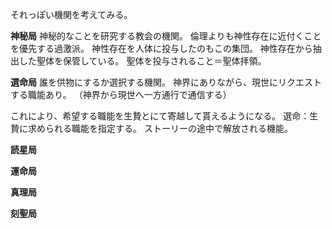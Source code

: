 
それっぽい機関を考えてみる。

**神秘局**
神秘的なことを研究する教会の機関。
倫理よりも神性存在に近付くことを優先する過激派。
神性存在を人体に投与したのもこの集団。
神性存在から抽出した聖体を保管している。
聖体を投与されること＝聖体拝領。

**選命局**
誰を供物にするか選択する機関。
神界にありながら、現世にリクエストする職能あり。
（神界から現世へ一方通行で通信する）

これにより、希望する職能を生贄とにて寄越して貰えるようになる。
選命：生贄に求められる職能を指定する。
ストーリーの途中で解放される機能。

**読星局**

**運命局**

**真理局**

**刻聖局**






